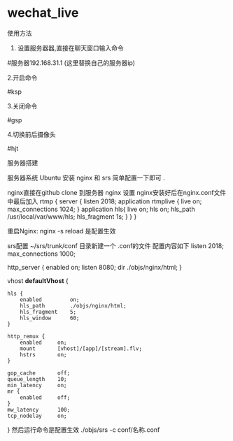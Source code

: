 # wechat_live
使用方法 

1. 设置服务器器,直接在聊天窗口输入命令

#服务器192.168.31.1 (这里替换自己的服务器ip)

2.开启命令

#ksp

3.关闭命令

#gsp

4.切换前后摄像头

#hjt

服务器搭建 

服务器系统 Ubuntu 安装 nginx 和 srs 简单配置一下即可 .

nginx直接在github clone 到服务器 
nginx 设置
nginx安装好后在nginx.conf文件中最后加入
rtmp {
    server {
        listen 2018;
        application rtmplive {
            live on;
            max_connections 1024;
        }
        application hls{
            live on;
            hls on;
            hls_path /usr/local/var/www/hls;
            hls_fragment 1s;
        }
    }
}

重启Nginx: nginx -s reload 是配置生效

srs配置
~/srs/trunk/conf 目录新建一个 .conf的文件 配置内容如下
listen              2018;
max_connections     1000; 

http_server {
    enabled         on;
    listen          8080;
    dir             ./objs/nginx/html;
}

vhost __defaultVhost__ {
    
    hls {
        enabled         on;
        hls_path        ./objs/nginx/html;
        hls_fragment    5;
        hls_window      60;
    }

    http_remux {
        enabled     on;
        mount       [vhost]/[app]/[stream].flv;
        hstrs       on;
    }

    gop_cache       off;
    queue_length    10;
    min_latency     on;
    mr {
        enabled     off;
    }
    mw_latency      100;
    tcp_nodelay     on;

}
然后运行命令是配置生效
./objs/srs -c conf/名称.conf

